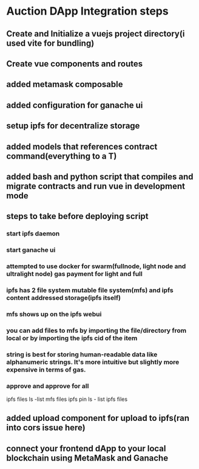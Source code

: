 # Auction DApp Integration steps

## Create and Initialize a vuejs project directory(i used vite for bundling)
## Create vue components and routes
## added metamask composable
## added configuration for ganache ui
## setup ipfs for decentralize storage
## added models that references contract command(everything to a T)
## added bash and python script that compiles and migrate contracts and run vue in development mode
## steps to take before deploying script
  ### start ipfs daemon
  ### start ganache ui
  ### attempted to use docker for swarm(fullnode, light node and ultralight node) gas payment for light and full
  ### ipfs has 2 file system mutable file system(mfs) and ipfs content addressed storage(ipfs itself)
  ### mfs shows up on the ipfs webui
  ### you can add files to mfs by importing the file/directory from local or by importing the ipfs cid of the item

  ### string is best for storing human-readable data like alphanumeric strings. It's more intuitive but slightly more expensive in terms of gas.

  ### approve and approve for all
  

  ipfs files ls -list mfs files
  ipfs pin ls - list ipfs files

## added upload component for upload to ipfs(ran into cors issue here)
## connect your frontend dApp to your local blockchain using MetaMask and Ganache

